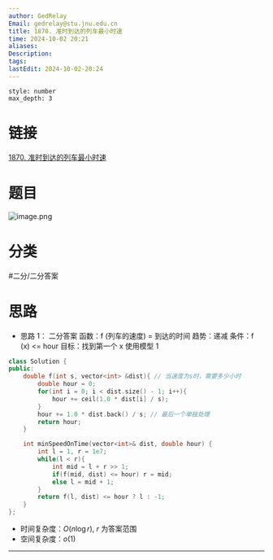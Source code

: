 ```yaml
---
author: GedRelay
Email: gedrelay@stu.jnu.edu.cn
title: 1870. 准时到达的列车最小时速
time: 2024-10-02 20:21
aliases: 
Description: 
tags: 
lastEdit: 2024-10-02-20:24
---
```


```toc
style: number
max_depth: 3
```

# 链接
[1870. 准时到达的列车最小时速](https://leetcode.cn/problems/minimum-speed-to-arrive-on-time/) 

# 题目
![image.png](https://ged-pic-bed.oss-cn-guangzhou.aliyuncs.com/img/202410022022507.png)


# 分类
#二分/二分答案 

# 思路
- 思路 1：
二分答案
函数：f (列车的速度) = 到达的时间
趋势：递减
条件：f (x) <= hour
目标：找到第一个 x
使用模型 1

```cpp
class Solution {
public:
    double f(int s, vector<int> &dist){ // 当速度为s时，需要多少小时
        double hour = 0;
        for(int i = 0; i < dist.size() - 1; i++){
            hour += ceil(1.0 * dist[i] / s);
        }
        hour += 1.0 * dist.back() / s; // 最后一个单独处理
        return hour;
    }

    int minSpeedOnTime(vector<int>& dist, double hour) {
        int l = 1, r = 1e7;
        while(l < r){
            int mid = l + r >> 1;
            if(f(mid, dist) <= hour) r = mid;
            else l = mid + 1;
        }
        return f(l, dist) <= hour ? l : -1;
    }
};
```


- 时间复杂度：${O\left( n\log r \right)  }$, ${r }$ 为答案范围
- 空间复杂度：${o\left( 1 \right)  }$ 


---

